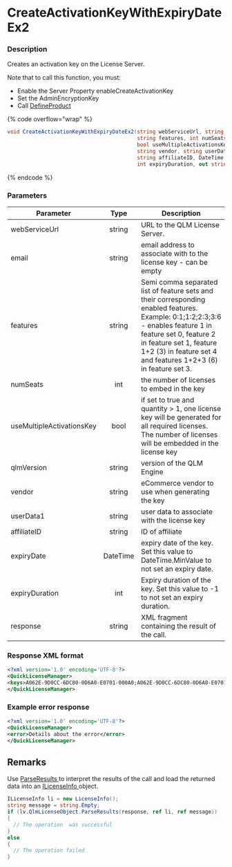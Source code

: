# CreateActivationKeyWithExpiryDateEx2

### Description

Creates an activation key on the License Server.

Note that to call this function, you must:

* Enable the Server Property enableCreateActivationKey
* Set the AdminEncryptionKey
* Call [DefineProduct](../client-side-methods/defineproduct.md)

{% code overflow="wrap" %}
```csharp
void CreateActivationKeyWithExpiryDateEx2(string webServiceUrl, string email, 
                                          string features, int numSeats, 
                                          bool useMultipleActivationsKey, string qlmVersion, 
                                          string vendor, string userData1, 
                                          string affiliateID, DateTime expiryDate, 
                                          int expiryDuration, out string response)
```
{% endcode %}

### Parameters

| Parameter                 |   Type   | Description                                                                                                                                                                                                                                              |
| ------------------------- | :------: | -------------------------------------------------------------------------------------------------------------------------------------------------------------------------------------------------------------------------------------------------------- |
| webServiceUrl             |  string  | URL to the QLM License Server.                                                                                                                                                                                                                           |
| email                     |  string  | email address to associate with to the license key - can be empty                                                                                                                                                                                        |
| features                  |  string  | Semi comma separated list of feature sets and their corresponding enabled features. Example: 0:1;1:2;2:3;3:6 - enables feature 1 in feature set 0, feature 2 in feature set 1, feature 1+2 (3) in feature set 4 and features 1+2+3 (6) in feature set 3. |
| numSeats                  |    int   | the number of licenses to embed in the key                                                                                                                                                                                                               |
| useMultipleActivationsKey |   bool   | if set to true and quantity > 1, one license key will be generated for all required licenses. The number of licenses will be embedded in the license key                                                                                                 |
| qlmVersion                |  string  | version of the QLM Engine                                                                                                                                                                                                                                |
| vendor                    |  string  | eCommerce vendor to use when generating the key                                                                                                                                                                                                          |
| userData1                 |  string  | user data to associate with the license key                                                                                                                                                                                                              |
| affiliateID               |  string  | ID of affiliate                                                                                                                                                                                                                                          |
| expiryDate                | DateTime | expiry date of the key. Set this value to DateTime.MinValue to not set an expiry date.                                                                                                                                                                   |
| expiryDuration            |    int   | Expiry duration of the key. Set this value to -1 to not set an expiry duration.                                                                                                                                                                          |
| response                  |  string  | XML fragment containing the result of the call.                                                                                                                                                                                                          |

### Response XML format

```xml
<?xml version='1.0' encoding='UTF-8'?>
<QuickLicenseManager>
<keys>A062E-9D0CC-6DC80-0D6A0-E0701-000A0;A062E-9D0CC-6DC80-0D6A0-E0701-000A0</keys>
</QuickLicenseManager>
```

### Example error response

```xml
<?xml version='1.0' encoding='UTF-8'?>
<QuickLicenseManager>
<error>Details about the error</error>
</QuickLicenseManager>
```

## Remarks

Use [ParseResults ](../../iqlmcustomerinfo/methods/parseresults.md)to interpret the results of the call and load the returned data into an [ILicenseInfo ](../../ilicenseinfo/)object.

```csharp
ILicenseInfo li = new LicenseInfo();
string message = string.Empty;
if (lv.QlmLicenseObject.ParseResults(response, ref li, ref message))
{
  // The operation  was successful	
}
else
{
  // The operation failed
}
```
